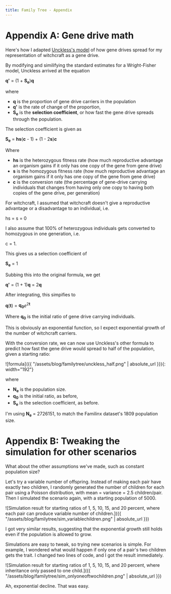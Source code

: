 ```yaml
---
title: Family Tree - Appendix
---
```


# Appendix A: Gene drive math

Here's how I adapted [Unckless's model](http://www.genetics.org/content/201/2/425) of how gene drives spread for my representation of witchcraft as a gene drive.

By modifying and similifying the standard estimates for a Wright-Fisher model, Unckless arrived at the equation

**q'** = (1 + **S<sub>e</sub>**)**q**

where
- **q** is the proportion of gene drive carriers in the population
- **q'** is the rate of change of the proportion,
- **S<sub>e</sub>** is the **selection coefficient**, or how fast the gene drive spreads through the population.

The selection coefficient is given as

**S<sub>e</sub>** = **hs**(**c** - 1) + (1 - 2**s**)**c**

Where

- **hs** is the heterozygous fitness rate (how much reproductive advantage an organism gains if it only has one copy of the gene from gene drive)
- **s** is the homozygous fitness rate (how much reproductive advantage an organism gains if it only has one copy of the gene from gene drive)
- **c** is the conversion rate (the percentage of gene-drive carrying individuals that changes from having only one copy to having both copies of the gene drive, per generation)

For witchcraft, I assumed that witchcraft doesn't give a reproductive advantage or a disadvantage to an individual, i.e.

hs = s = 0

I also assume that 100% of heterozygous individuals gets converted to homozygous in one generation, i.e.

c = 1.

This gives us a selection coefficient of

**S<sub>e</sub>** = 1

Subbing this into the original formula, we get

**q'** = (1 + 1)**q** = 2**q**

After integrating, this simpifies to

**q**(**t**) = **q<sub>0</sub>**_e_<sup>2**t**</sup>

Where **q<sub>0</sub>** is the initial ratio of gene drive carrying individuals.

This is obviously an exponential function, so I expect exponential growth of the number of witchcraft carriers.

With the conversion rate, we can now use Unckless's other formula to predict how fast the gene drive would spread to half of the population, given a starting ratio:

![formula]({{ "/assets/blog/familytree/unckless_half.png" | absolute_url }}){: width="192"}

where

- **N<sub>e</sub>** is the population size.
- **q<sub>0</sub>** is the initial ratio, as before,
- **S<sub>e</sub>** is the selection coefficient, as before.

I'm using **N<sub>e</sub>** = 2726151, to match the Familinx dataset's 1809 population size.

# Appendix B: Tweaking the simulation for other scenarios

What about the other assumptions we've made, such as constant population size?

Let's try a variable number of offspring. Instead of making each pair have exactly two children, I randomly generated the number of children for each pair using a Poisson distribution, with mean = variance = 2.5 children/pair. Then I simulated the scenario again, with a starting population of 5000.

![Simulation result for starting ratios of 1, 5, 10, 15, and 20 percent, where each pair can produce variable number of children.]({{ "/assets/blog/familytree/sim_variablechildren.png" | absolute_url }})

I got very similar results, suggesting that the exponential growth still holds even if the population is allowed to grow.

Simulations are easy to tweak, so trying new scenarios is simple. For example, I wondered what would happen if only one of a pair's two children gets the trait. I changed two lines of code, and I got the result immediately.

![Simulation result for starting ratios of 1, 5, 10, 15, and 20 percent, where inheritance only passed to one child.]({{ "/assets/blog/familytree/sim_onlyoneoftwochildren.png" | absolute_url }})

Ah, exponential decline. That was easy.